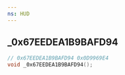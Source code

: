 ```yaml
---
ns: HUD
---
```

## _0x67EEDEA1B9BAFD94

```c
// 0x67EEDEA1B9BAFD94 0x0D9969E4
void _0x67EEDEA1B9BAFD94();
```



